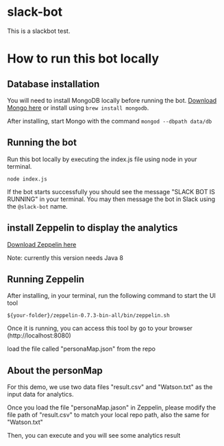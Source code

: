 # slack-bot

This is a slackbot test.

# How to run this bot locally

## Database installation

You will need to install MongoDB locally before running the bot. [Download Mongo here](https://www.mongodb.com/download-center) or install using `brew install mongodb`.

After installing, start Mongo with the command `mongod --dbpath data/db`

## Running the bot

Run this bot locally by executing the index.js file using node in your terminal.

`node index.js`

If the bot starts successfully you should see the message "SLACK BOT IS RUNNING" in your terminal. You may then message
the bot in Slack using the `@slack-bot` name.

## install Zeppelin to display the analytics
[Download Zeppelin here](http://zeppelin.apache.org/download.html) 

Note: currently this version needs Java 8

## Running Zeppelin
After installing, in your terminal, run the following command to start the UI tool

`${your-folder}/zeppelin-0.7.3-bin-all/bin/zeppelin.sh`

Once it is running, you can access this tool by go to your browser (http://localhost:8080)

load the file called "personaMap.json" from the repo

## About the personMap
For this demo, we use two data files "result.csv" and "Watson.txt" as the input data for analytics.

Once you load the file "personaMap.jason" in Zeppelin, please modify the file path of "result.csv" to match your local repo path, also the same for "Watson.txt"

Then, you can execute and you will see some analytics result
